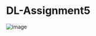 # DL-Assignment5
![image](https://user-images.githubusercontent.com/16721983/164714806-db4b110e-3807-4e1f-941a-069995645f66.png)
